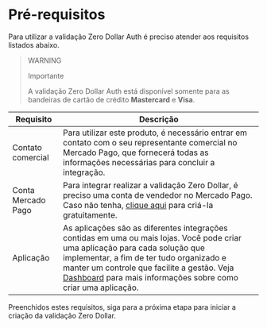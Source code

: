 # Pré-requisitos

Para utilizar a validação Zero Dollar Auth é preciso atender aos requisitos listados abaixo.

> WARNING
>
> Importante
>
> A validação Zero Dollar Auth está disponível somente para as bandeiras de cartão de crédito **Mastercard** e **Visa**.

| Requisito | Descrição |
|---|---|
| Contato comercial | Para utilizar este produto, é necessário entrar em contato com o seu representante comercial no Mercado Pago, que fornecerá todas as informações necessárias para concluir a integração. |
| Conta Mercado Pago | Para integrar realizar a validação Zero Dollar, é preciso uma conta de vendedor no Mercado Pago. Caso não tenha, [clique aqui](https://www.mercadopago[FAKER][URL][DOMAIN]/hub/registration/landing) para criá-la gratuitamente. |
| Aplicação | As aplicações são as diferentes integrações contidas em uma ou mais lojas. Você pode criar uma aplicação para cada solução que implementar, a fim de ter tudo organizado e manter um controle que facilite a gestão. Veja [Dashboard](/developers/pt/docs/zero-dollar-auth/additional-content/your-integrations/introduction) para mais informações sobre como criar uma aplicação. |

Preenchidos estes requisitos, siga para a próxima etapa para iniciar a criação da validação Zero Dollar.


